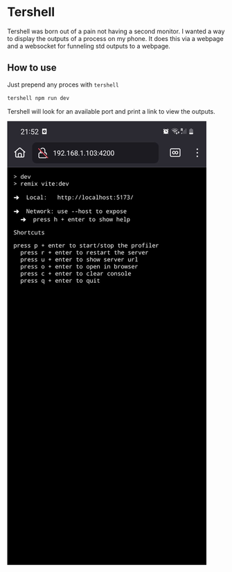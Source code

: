 # Tershell

Tershell was born out of a pain not having a second monitor. I wanted a way to display the outputs of a process on my phone. It does this via a webpage and a websocket for funneling std outputs to a webpage.

## How to use

Just prepend any proces with `tershell`

```bash
tershell npm run dev
```

Tershell will look for an available port and print a link to view the outputs.

![alt text](https://github.com/wesselvdp/tershell/blob/main/img.jpeg?raw=true)
